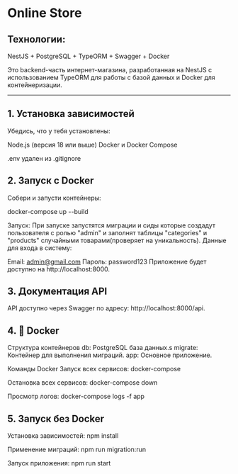 # Online Store

## Технологии:
NestJS + PostgreSQL + TypeORM + Swagger + Docker

Это backend-часть интернет-магазина, разработанная на NestJS с использованием TypeORM для работы с базой данных и Docker для контейнеризации.

---

## 1. Установка зависимостей
Убедись, что у тебя установлены:

Node.js (версия 18 или выше)
Docker и Docker Compose

.env удален из .gitignore

## 2. Запуск с Docker
Собери и запусти контейнеры:

docker-compose up --build

Запуск:
При запуске запустятся миграции и сиды которые создадут пользователя с ролью "admin" и заполнят
таблицы "categories" и "products" случайными товарами(проверяет на уникальность).
Данные для входа в систему:

Email: admin@gmail.com
Пароль: password123
Приложение будет доступно на http://localhost:8000.

## 3. Документация API
API доступно через Swagger по адресу: http://localhost:8000/api.

## 4. 🐳 Docker
Структура контейнеров
db: PostgreSQL база данных.s
migrate: Контейнер для выполнения миграций.
app: Основное приложение.

Команды Docker
Запуск всех сервисов:
docker-compose

Остановка всех сервисов:
docker-compose down

Просмотр логов:
docker-compose logs -f app

## 5. Запуск без Docker
Установка зависимостей:
npm install

Применение миграций:
npm run migration:run

Запуск приложения:
npm run start
